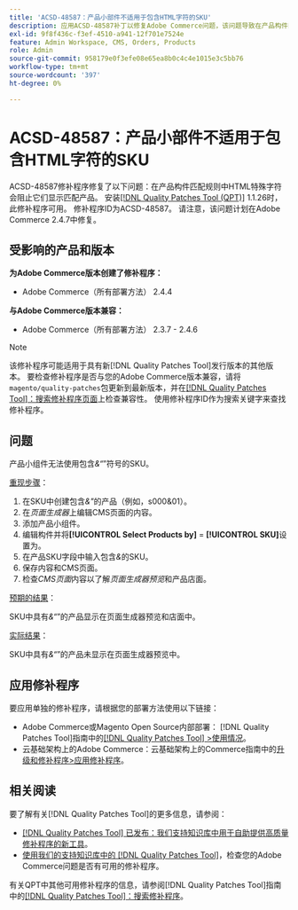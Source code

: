 ```yaml
---
title: 'ACSD-48587：产品小部件不适用于包含HTML字符的SKU'
description: 应用ACSD-48587补丁以修复Adobe Commerce问题，该问题导致在产品构件匹配规则中HTML特殊字符无法显示匹配产品。
exl-id: 9f8f436c-f3ef-4510-a941-12f701e7524e
feature: Admin Workspace, CMS, Orders, Products
role: Admin
source-git-commit: 958179e0f3efe08e65ea8b0c4c4e1015e3c5bb76
workflow-type: tm+mt
source-wordcount: '397'
ht-degree: 0%

---
```


# ACSD-48587：产品小部件不适用于包含HTML字符的SKU

ACSD-48587修补程序修复了以下问题：在产品构件匹配规则中HTML特殊字符会阻止它们显示匹配产品。 安装[[!DNL Quality Patches Tool (QPT)]](/help/announcements/adobe-commerce-announcements/magento-quality-patches-released-new-tool-to-self-serve-quality-patches.md) 1.1.26时，此修补程序可用。 修补程序ID为ACSD-48587。 请注意，该问题计划在Adobe Commerce 2.4.7中修复。

## 受影响的产品和版本

**为Adobe Commerce版本创建了修补程序：**

* Adobe Commerce（所有部署方法） 2.4.4

**与Adobe Commerce版本兼容：**

* Adobe Commerce（所有部署方法） 2.3.7 - 2.4.6

>[!NOTE]
>
>该修补程序可能适用于具有新[!DNL Quality Patches Tool]发行版本的其他版本。 要检查修补程序是否与您的Adobe Commerce版本兼容，请将`magento/quality-patches`包更新到最新版本，并在[[!DNL Quality Patches Tool]：搜索修补程序页面](https://experienceleague.adobe.com/tools/commerce-quality-patches/index.html?lang=zh-Hans)上检查兼容性。 使用修补程序ID作为搜索关键字来查找修补程序。

## 问题

产品小组件无法使用包含&#x200B;*&amp;“*”符号的SKU。

<u>重现步骤</u>：

1. 在SKU中创建包含&#x200B;*&amp;&quot;*&#x200B;的产品（例如，s000&amp;01）。
1. 在&#x200B;*页面生成器*&#x200B;上编辑CMS页面的内容。
1. 添加产品小组件。
1. 编辑构件并将&#x200B;**[!UICONTROL Select Products by]** = **[!UICONTROL SKU]**&#x200B;设置为。
1. 在产品SKU字段中输入包含&#x200B;*&amp;*&#x200B;的SKU。
1. 保存内容和CMS页面。
1. 检查&#x200B;*CMS页面*&#x200B;内容以了解&#x200B;*页面生成器预览*&#x200B;和产品店面。

<u>预期的结果</u>：

SKU中具有&#x200B;*&amp;“*”的产品显示在页面生成器预览和店面中。

<u>实际结果</u>：

SKU中具有&#x200B;*&amp;“*”的产品未显示在页面生成器预览中。

## 应用修补程序

要应用单独的修补程序，请根据您的部署方法使用以下链接：

* Adobe Commerce或Magento Open Source内部部署： [!DNL Quality Patches Tool]指南中的[[!DNL Quality Patches Tool] >使用情况](https://experienceleague.adobe.com/docs/commerce-operations/tools/quality-patches-tool/usage.html?lang=zh-Hans)。
* 云基础架构上的Adobe Commerce：云基础架构上的Commerce指南中的[升级和修补程序>应用修补程序](https://experienceleague.adobe.com/docs/commerce-cloud-service/user-guide/develop/upgrade/apply-patches.html?lang=zh-Hans)。

## 相关阅读

要了解有关[!DNL Quality Patches Tool]的更多信息，请参阅：

* [[!DNL Quality Patches Tool] 已发布：我们支持知识库中用于自助提供高质量修补程序的新工具](/help/announcements/adobe-commerce-announcements/magento-quality-patches-released-new-tool-to-self-serve-quality-patches.md)。
* [使用我们的支持知识库中的 [!DNL Quality Patches Tool]](/help/support-tools/patches-available-in-qpt-tool/check-patch-for-magento-issue-with-magento-quality-patches.md)，检查您的Adobe Commerce问题是否有可用的修补程序。

有关QPT中其他可用修补程序的信息，请参阅[!DNL Quality Patches Tool]指南中的[[!DNL Quality Patches Tool]：搜索修补程序](https://experienceleague.adobe.com/tools/commerce-quality-patches/index.html?lang=zh-Hans)。

